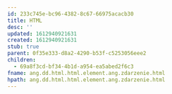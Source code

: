```yaml
---
id: 233c745e-bc96-4382-8c67-66975acacb30
title: HTML
desc: ''
updated: 1612940921631
created: 1612940921631
stub: true
parent: 0f35e333-d8a2-4290-b53f-c5253056eee2
children:
  - 69a8f3cd-bf34-4b1d-a954-ea5abed2f6c3
fname: ang.dd.html.html.element.ang.zdarzenie.html
hpath: ang.dd.html.html.element.ang.zdarzenie.html
---
```



